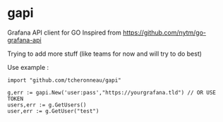 # gapi

Grafana API client for GO
Inspired from https://github.com/nytm/go-grafana-api

Trying to add more stuff (like teams for now and will try to do best) 

Use example : 
```
import "github.com/tcheronneau/gapi"

g,err := gapi.New('user:pass',"https://yourgrafana.tld") // OR USE TOKEN
users,err := g.GetUsers()
user,err := g.GetUser("test")
```
